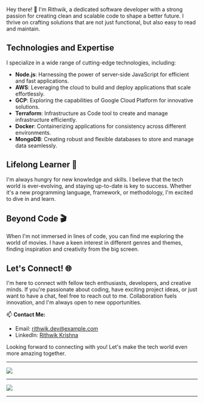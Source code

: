 
Hey there! 👋 I'm Rithwik, a dedicated software developer with a strong passion for creating clean and scalable code to shape a better future. I thrive on crafting solutions that are not just functional, but also easy to read and maintain.

## Technologies and Expertise

I specialize in a wide range of cutting-edge technologies, including:

- **Node.js**: Harnessing the power of server-side JavaScript for efficient and fast applications.
- **AWS**: Leveraging the cloud to build and deploy applications that scale effortlessly.
- **GCP**: Exploring the capabilities of Google Cloud Platform for innovative solutions.
- **Terraform**: Infrastructure as Code tool to create and manage infrastructure efficiently.
- **Docker**: Containerizing applications for consistency across different environments.
- **MongoDB**: Creating robust and flexible databases to store and manage data seamlessly.

## Lifelong Learner 🚀

I'm always hungry for new knowledge and skills. I believe that the tech world is ever-evolving, and staying up-to-date is key to success. Whether it's a new programming language, framework, or methodology, I'm excited to dive in and learn.

## Beyond Code 🎬

When I'm not immersed in lines of code, you can find me exploring the world of movies. I have a keen interest in different genres and themes, finding inspiration and creativity from the big screen.

## Let's Connect! 🌐

I'm here to connect with fellow tech enthusiasts, developers, and creative minds. If you're passionate about coding, have exciting project ideas, or just want to have a chat, feel free to reach out to me. Collaboration fuels innovation, and I'm always open to new opportunities.

📫 **Contact Me:**
- Email: rithwik.dev@example.com
- LinkedIn: [Rithwik Krishna](https://www.linkedin.com/in/rithwik-krishna-b956221b4/)

Looking forward to connecting with you! Let's make the tech world even more amazing together.


***

<a href="https://github.com/rithwik0480">
  <img src="https://github-readme-stats.vercel.app/api?username=rithwik0480&show_icons=true&hide_border=true" />
</a>

---

<a href="https://github.com/rithwik0480">
  <img src="https://github-readme-stats.vercel.app/api/top-langs/?username=rithwik0480&layout=compact" />
</a>

-----
